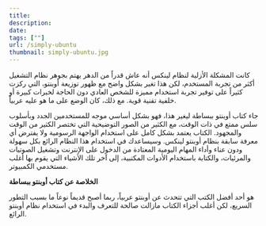 ```yaml
---
title:
description:
date:
tags: [""]
url: /simply-ubuntu
thumbnail: simply-ubuntu.jpg
---
```


كانت المشكلة الأزلية لنظام لينكس أنه عاش قدراً من الدهر يهتم بجوهر نظام التشغيل أكثر من تجربة المستخدم، لكن هذا تغير بشكل واضح مع ظهور توزيعة أوبنتو، التي ركزت كثيراً على توفير تجربة استخدام مميزة للشخص العادي دون الحاجة لخبرات كبيرة أو خلفية تقنية قوية. مع ذلك، كان الوضع على ما هو عليه عربياً.

جاء كتاب أوبنتو ببساطة ليغير هذا، فهو بشكل أساسي موجه للمستخدمين الجدد وبأسلوب سلس ممتع في ذات الوقت، مع الكثير من الصور التوضيحية التي تختصر الكثير من الوقت والمجهود. الكتاب يعتمد بشكل كامل على استخدام الواجهة الرسومية ولا يفترض أي معرفة سابقة بنظام أوبنتو لينكس. وسيساعدك في استخدام هذا النظام الرائع بكل سهولة ودون عناء وأداء المهام اليومية المعتادة من الدخول على الإنترنت وتشغيل الصوتيات والمرئيات، والكتابة باستخدام الأدوات المكتبية، إلى آخر تلك الأشياء التي يقوم بها أغلب مستخدمي الكمبيوتر.


**الخلاصة عن كتاب أوبنتو ببساطة**

هو أحد أفضل الكتب التي تتحدث عن أوبنتو عربياً، ربما أصبح قديماً نوعاً ما بسبب التطور السريع، لكن أغلب أجزاء الكتاب مازالت صالحة للتعرف والبدء في استخدام نظام أوبنتو الرائع.
